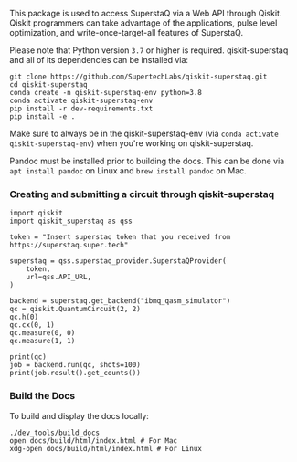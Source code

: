 This package is used to access SuperstaQ via a Web API through Qiskit. Qiskit programmers
can take advantage of the applications, pulse level optimization, and write-once-target-all
features of SuperstaQ.


Please note that Python version `3.7` or higher is required. qiskit-superstaq and all of its
dependencies can be installed via:

```
git clone https://github.com/SupertechLabs/qiskit-superstaq.git
cd qiskit-superstaq
conda create -n qiskit-superstaq-env python=3.8
conda activate qiskit-superstaq-env
pip install -r dev-requirements.txt
pip install -e .
```

Make sure to always be in the qiskit-superstaq-env (via ``conda activate qiskit-superstaq-env``) when you're working on qiskit-superstaq.

Pandoc must be installed prior to building the docs. This can be done via ```apt install pandoc``` on Linux and ```brew install pandoc``` on Mac.

### Creating and submitting a circuit through qiskit-superstaq
```
import qiskit
import qiskit_superstaq as qss

token = "Insert superstaq token that you received from https://superstaq.super.tech"

superstaq = qss.superstaq_provider.SuperstaQProvider(
    token,
    url=qss.API_URL,
)

backend = superstaq.get_backend("ibmq_qasm_simulator")
qc = qiskit.QuantumCircuit(2, 2)
qc.h(0)
qc.cx(0, 1)
qc.measure(0, 0)
qc.measure(1, 1)

print(qc)
job = backend.run(qc, shots=100)
print(job.result().get_counts())
```

### Build the Docs

To build and display the docs locally:

```
./dev_tools/build_docs
open docs/build/html/index.html # For Mac
xdg-open docs/build/html/index.html # For Linux
```
